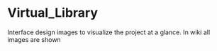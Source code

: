 # Virtual_Library
Interface design images to visualize the project at a glance.
In wiki all images are shown
